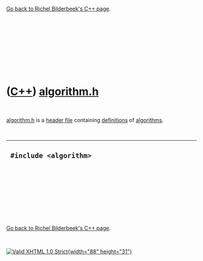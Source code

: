 

[Go back to Richel Bilderbeek's C++ page](Cpp.htm).

 

 

 

 

 

([C++](Cpp.htm)) [algorithm.h](CppAlgorithmH.htm)
=================================================

 

[algorithm.h](CppAlgorithmH.htm) is a [header file](CppHeaderFile.htm)
containing [definitions](CppDefinition.htm) of
[algorithms](CppAlgorithm.htm).

 

  -------------------------
  ` #include <algorithm>`
  -------------------------

 

 

 

 

 

[Go back to Richel Bilderbeek's C++ page](Cpp.htm).



 

[![Valid XHTML 1.0 Strict](valid-xhtml10.png){width="88"
height="31"}](http://validator.w3.org/check?uri=referer)
